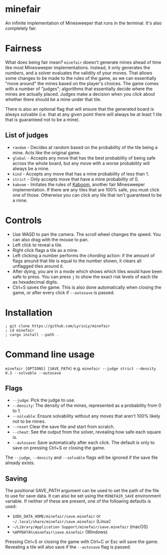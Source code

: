 # minefair
An infinite implementation of Minesweeper that runs in the terminal. It's also completely fair.

# Fairness
What does being fair mean? `minefair` doesn't generate mines ahead of time like most Minesweeper implementations. Instead, it only generates the *numbers*, and a solver evaluates the validity of your moves.
That allows some changes to be made to the rules of the game, as we can essentially "move around" the mines based on the player's choices. The game comes with a number of "judges"; algorithms that essentially decide where
the mines are actually placed. Judges make a decision when you click about whether there should be a mine under that tile.

There is also an optional flag that will ensure that the generated board is always solvable (i.e. that at any given point there will always be at least 1 tile that is guaranteed not to be a mine).

## List of judges
* `random` - Decides at random based on the probability of the tile being a mine. Acts like the original game.
* `global` - Accepts any move that has the best probability of being safe across the whole board, but any move with a worse probability will always be a mine.
* `kind` - Accepts any move that has a mine probability of less than 1.
* `strict` - Only accepts move that have a mine probability of 0.
* `kaboom` - Imitates the rules of [Kaboom](https://pwmarcz.pl/kaboom/), another fair Minesweeper implementation. If there are any tiles that are 100% safe, you must click one of those. Otherwise you can click any tile that isn't guaranteed to be a mine.

# Controls
* Use WASD to pan the camera. The scroll wheel changes the speed. You can also drag with the mouse to pan.
* Left click to reveal a tile.
* Right click flags a tile as a mine.
* Left clicking a number performs the *chording* action: if the amount of flags around that tile is equal to the number shown, it clears all unflagged tiles around it.
* After dying, you are in a mode which shows which tiles would have been safe to press. You can press `j` to show the exact risk levels of each tile as hexadecimal digits.
* Ctrl+S saves the game. This is also done automatically when closing the game, or after every click if `--autosave` is passed.

# Installation
```
; git clone https://github.com/LyricLy/minefair
; cd minefair
; cargo install --path .
```

# Command line usage

`minefair [OPTIONS] [SAVE_PATH]`
e.g. `minefair --judge strict --density 0.3 --solvable --autosave`

## Flags
* `--judge`: Pick the judge to use.
* `--density`: The density of the mines, represented as a probability from 0 to 1.
* `--solvable`: Ensure solvability without any moves that aren't 100% likely not to be mines.
* `--reset` Clear the save file and start from scratch.
* `--cheat`: See the output from the solver, revealing how safe each square is.
* `--autosave`: Save automatically after each click. The default is only to save on pressing Ctrl+S or closing the game.

The `--judge`, `--density` and `--solvable` flags will be ignored if the save file already exists.

## Saving
The positional SAVE_PATH argument can be used to set the path of the file to use for save data. It can also be set using the `MINEFAIR_SAVE` environment variable.
If neither of these are present, one of the following defaults is used:
- `$XDG_DATA_HOME/minefair/save.minefair` or `~/.local/share/minefair/save.minefair` (Linux)
- `~/Library/Application Support/minefair/save.minefair` (macOS)
- `%APPDATA%\minefair\save.minefair` (Windows)

Pressing Ctrl+S or closing the game with Ctrl+C or Esc will save the game. Revealing a tile will also save if the `--autosave` flag is passed.
